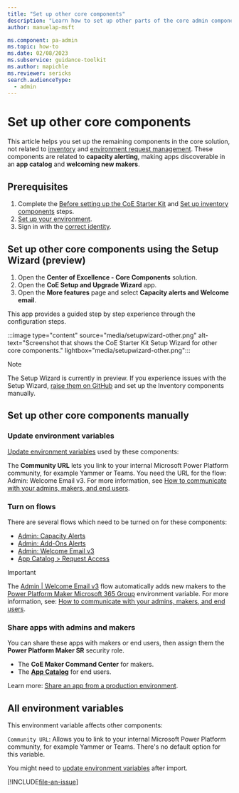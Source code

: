 ```yaml
---
title: "Set up other core components"
description: "Learn how to set up other parts of the core admin components solution of the Microsoft CoE Starter Kit."
author: manuelap-msft

ms.component: pa-admin
ms.topic: how-to
ms.date: 02/08/2023
ms.subservice: guidance-toolkit
ms.author: mapichle
ms.reviewer: sericks
search.audienceType: 
  - admin
---
```


# Set up other core components

This article helps you set up the remaining components in the core solution, not related to [inventory](setup-core-components.md) and [environment request management](setup-environment-components.md). These components are related to **capacity alerting**, making apps discoverable in an **app catalog** and **welcoming new makers**.

## Prerequisites

1. Complete the [Before setting up the CoE Starter Kit](setup.md) and [Set up inventory components](setup-core-components.md) steps.
1. [Set up your environment](setup.md#create-your-environments).
1. Sign in with the [correct identity](setup.md#which-identity-should-i-use-to-install-the-coe-starter-kit).

## Set up other core components using the Setup Wizard (preview)

1. Open the **Center of Excellence - Core Components** solution.
1. Open the **CoE Setup and Upgrade Wizard** app.
1. Open the **More features** page and select **Capacity alerts and Welcome email**.

This app provides a guided step by step experience through the configuration steps.

:::image type="content" source="media/setupwizard-other.png" alt-text="Screenshot that shows the CoE Starter Kit Setup Wizard for other core components." lightbox="media/setupwizard-other.png":::

> [!NOTE]
> The Setup Wizard is currently in preview. If you experience issues with the Setup Wizard, [raise them on GitHub](https://aka.ms/coe-starter-kit-issues) and set up the Inventory components manually.

## Set up other core components manually

### Update environment variables

[Update environment variables](faq.md#update-environment-variables) used by these components:

The **Community URL** lets you link to your internal Microsoft Power Platform community, for example Yammer or Teams. You need the URL for the flow: Admin: Welcome Email v3. For more information, see [How to communicate with your admins, makers, and end users](setup.md#whats-the-best-way-to-communicate-with-admins-makers-and-users).

### Turn on flows

There are several flows which need to be turned on for these components:  

- [Admin: Capacity Alerts](core-components.md)
- [Admin: Add-Ons Alerts](core-components.md)
- [Admin: Welcome Email v3](core-components.md)
- [App Catalog > Request Access](core-components.md)

> [!IMPORTANT]
> The [Admin | Welcome Email v3](core-components.md) flow automatically adds new makers to the [Power Platform Maker Microsoft 365 Group](setup-core-components.md#all-environment-variables) environment variable. For more information, see: [How to communicate with your admins, makers, and end users](setup.md#whats-the-best-way-to-communicate-with-admins-makers-and-users).

### Share apps with admins and makers

You can share these apps with makers or end users, then assign them the **Power Platform Maker SR** security role.

- The **CoE Maker Command Center** for makers.
- The [**App Catalog**](core-components.md#other-apps) for end users.

Learn more: [Share an app from a production environment](faq.md#share-an-app-from-a-production-environment).

## All environment variables

This environment variable affects other components:

`Community URL`: Allows you to link to your internal Microsoft Power Platform community, for example Yammer or Teams. There's no default option for this variable.

You might need to [update environment variables](faq.md#update-environment-variables) after import.

[!INCLUDE[file-an-issue](../../includes/file-issue.md)]
